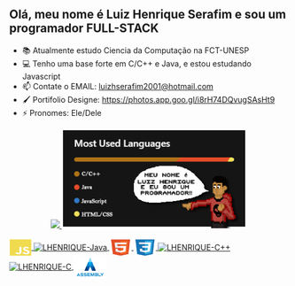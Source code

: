 ## Olá, meu nome é Luiz Henrique Serafim e sou um programador FULL-STACK ##

- 📚 Atualmente estudo Ciencia da Computação na FCT-UNESP
- 💻 Tenho uma base forte em C/C++ e Java, e estou estudando Javascript
- 📫 Contate o EMAIL: luizhserafim2001@hotmail.com
- 🖌 Portifolio Designe: https://photos.app.goo.gl/i8rH74DQvugSAsHt9
- ⚡  Pronomes: Ele/Dele 

<div align="center">
  <a href="https://github.com/LHSerafim21">
  <img height="180em" src="https://github-readme-stats.vercel.app/api?username=LHSerafim21&show_icons=true&theme=dark&include_all_commits=true&count_private=true"/>
  <img height="180em" src="https://github.com/LHSerafim21/LHSerafim21/blob/main/Imagens/Most%20Used%20Languages.png?raw=true"/>
</div>

  <div style="display: inline_block"><br>
  <img align="center" alt="LHENRIQUE-Js" height="30" width="40" src="https://raw.githubusercontent.com/devicons/devicon/master/icons/javascript/javascript-plain.svg">
  <img align="center" alt="LHENRIQUE-Java" height="30" width="40" src="https://t.ctcdn.com.br/K7ExAkAuGOPFDxxm3KHEgRm8Xz0=/1024x0/smart/i553155.png">
  <img align="center" alt="LHENRIQUE-HTML" height="30" width="40" src="https://raw.githubusercontent.com/devicons/devicon/master/icons/html5/html5-original.svg">
  <img align="center" alt="LHENRIQUE-CSS" height="30" width="40" src="https://raw.githubusercontent.com/devicons/devicon/master/icons/css3/css3-original.svg">
  <img align="center" alt="LHENRIQUE-C++" height="35" width="35" src="https://www.alura.com.br/artigos/assets/formacao-linguagem-c-plus-plus/img-01.png">
  <img align="center" alt="LHENRIQUE-C" height="40" width="40" src="https://qph.fs.quoracdn.net/main-qimg-5e0c029605986bc1c4f97e2e433d1de8">
  <img align="center" alt="LHENRIQUE-C" height="40" width="60" src="https://github.com/LHSerafim21/LHSerafim21/blob/main/Imagens/SAMAVi-Assembly.png?raw=true">
</div>

 

